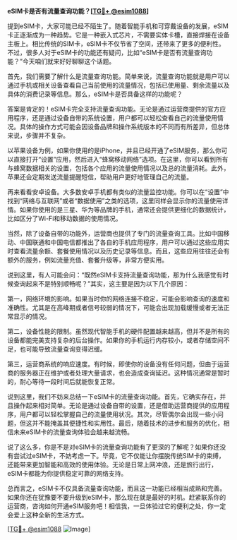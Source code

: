 **eSIM卡是否有流量查询功能？[[TG💪+ @esim1088](https://t.me/s/esim1088)]**

提到eSIM卡，大家可能已经不陌生了。随着智能手机和可穿戴设备的发展，eSIM卡正逐渐成为一种趋势。它是一种嵌入式芯片，不需要实体卡槽，直接焊接在设备主板上。相比传统的SIM卡，eSIM卡不仅节省了空间，还带来了更多的便利性。不过，很多人对于eSIM卡的功能还有疑问，比如“eSIM卡是否有流量查询功能？”今天咱们就来好好聊聊这个话题。

首先，我们需要了解什么是流量查询功能。简单来说，流量查询功能就是用户可以通过手机或相关设备查看自己当前使用的流量情况，包括已使用量、剩余流量以及具体的消费记录等信息。那么，eSIM卡是否具备这样的功能呢？

答案是肯定的！eSIM卡完全支持流量查询功能。无论是通过运营商提供的官方应用程序，还是通过设备自带的系统设置，用户都可以轻松查看自己的流量使用情况。具体的操作方式可能会因设备品牌和操作系统版本的不同而有所差异，但总体来说，步骤并不复杂。

以苹果设备为例，如果你使用的是iPhone，并且已经开通了eSIM服务，那么你可以直接打开“设置”应用，然后进入“蜂窝移动网络”选项。在这里，你可以看到所有与蜂窝数据相关的设置，包括各个应用的流量使用情况以及总的流量消耗。此外，苹果还会定期发送流量提醒短信，帮助用户更好地管理自己的流量。

再来看看安卓设备。大多数安卓手机都有类似的流量监控功能。你可以在“设置”中找到“网络与互联网”或者“数据使用”之类的选项，这里同样会显示你的流量使用详情。如果你使用的是三星、华为等品牌的手机，通常还会提供更细化的数据统计，比如区分了Wi-Fi和移动数据的使用情况。

当然，除了设备自带的功能外，运营商也提供了专门的流量查询工具。比如中国移动、中国联通和中国电信都推出了各自的手机应用程序，用户可以通过这些应用实时查看流量余额、套餐使用情况以及历史记录等信息。而且，这些应用往往还会有额外的服务，例如流量充值、套餐升级等，非常方便实用。

说到这里，有人可能会问：“既然eSIM卡支持流量查询功能，那为什么我感觉有时候查询起来不是特别顺畅呢？”其实，这主要是因为以下几个原因：

第一，网络环境的影响。如果当时你的网络连接不稳定，可能会影响查询的速度和准确性。尤其是在高峰期或者信号较弱的情况下，可能会出现加载缓慢或者无法正常显示的情况。

第二，设备性能的限制。虽然现代智能手机的硬件配置越来越高，但并不是所有的设备都能完美支持复杂的后台操作。如果你的手机运行内存较小，或者存储空间不足，也可能导致流量查询变得迟缓。

第三，运营商系统的响应速度。有时候，即使你的设备没有任何问题，但由于运营商的服务器正在维护或者处理大量请求，也会造成查询延迟。这种情况通常是暂时的，耐心等待一段时间后就能恢复正常。

说到这里，我们不妨来总结一下eSIM卡的流量查询功能。首先，它确实存在，并且操作起来相对简单。无论是通过设备自带的设置，还是借助运营商提供的应用程序，用户都可以轻松掌握自己的流量使用状况。其次，尽管偶尔会出现一些小问题，但这并不能掩盖其便捷性和实用性。最后，随着技术的进步和服务的优化，相信未来eSIM卡的流量查询体验会越来越流畅。

说了这么多，你是不是对eSIM卡的流量查询功能有了更深的了解呢？如果你还没有尝试过eSIM卡，不妨考虑一下。毕竟，它不仅能让你摆脱传统SIM卡的束缚，还能带来更加智能和高效的使用体验。无论是日常上网冲浪，还是旅行出行，eSIM卡都能为你提供稳定可靠的网络支持。

总而言之，eSIM卡不仅具备流量查询功能，而且这一功能已经相当成熟和完善。如果你还在犹豫要不要升级到eSIM卡，那么现在就是最好的时机。赶紧联系你的运营商，咨询如何开通eSIM服务吧！相信我，一旦体验过它的便利之处，你一定会爱上这种全新的生活方式。

[[TG💪+ @esim1088](https://t.me/s/esim1088) ![Image](https://i.postimg.cc/4NQfJmqS/Snipaste-2025-05-13-00-14-12.png)]